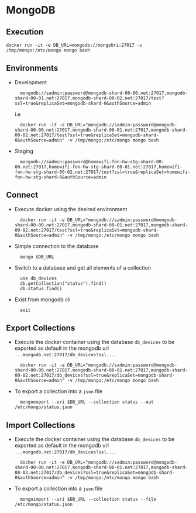 # MongoDB

## Execution

    docker run -it -e DB_URL=mongodb://mongoUri:27017 -v /tmp/mongo:/etc/mongo mongo bash

## Environments

- Development

        mongodb://sadmin:password@mongodb-shard-00-00.net:27017,mongodb-shard-00-01.net:27017,mongodb-shard-00-02.net:27017/test?ssl=true&replicaSet=mongodb-shard-0&authSource=admin

    i.e

        docker run -it -e DB_URL="mongodb://sadmin:password@mongodb-shard-00-00.net:27017,mongodb-shard-00-01.net:27017,mongodb-shard-00-02.net:27017/test?ssl=true&replicaSet=mongodb-shard-0&authSource=admin" -v /tmp/mongo:/etc/mongo mongo bash

- Staging

        mongodb://sadmin:password@homewifi-fon-hw-stg-shard-00-00.net:27017,homewifi-fon-hw-stg-shard-00-01.net:27017,homewifi-fon-hw-stg-shard-00-02.net:27017/test?ssl=true&replicaSet=homewifi-fon-hw-stg-shard-0&authSource=admin

## Connect

- Execute docker using the desired environment

        docker run -it -e DB_URL="mongodb://sadmin:password@mongodb-shard-00-00.net:27017,mongodb-shard-00-01.net:27017,mongodb-shard-00-02.net:27017/test?ssl=true&replicaSet=mongodb-shard-0&authSource=admin" -v /tmp/mongo:/etc/mongo mongo bash

- Simple connection to the database

        mongo $DB_URL

- Switch to a database and get all elements of a collection

        use db_devices
        db.getCollection("status").find()
        db.status.find()

- Exist from mongodb cli

        exit

## Export Collections

- Execute the docker container using the database `db_devices` to be exported as default in the mongodb url `...mongodb.net:27017/db_devices?ssl...`.

        docker run -it -e DB_URL="mongodb://sadmin:password@mongodb-shard-00-00.net:27017,mongodb-shard-00-01.net:27017,mongodb-shard-00-02.net:27017/db_devices?ssl=true&replicaSet=mongodb-shard-0&authSource=admin" -v /tmp/mongo:/etc/mongo mongo bash

- To export a collection into a `json` file

        mongoexport --uri $DB_URL --collection status --out /etc/mongo/status.json

## Import Collections

- Execute the docker container using the database `db_devices` to be exported as default in the mongodb url `...mongodb.net:27017/db_devices?ssl...`.

        docker run -it -e DB_URL="mongodb://sadmin:password@mongodb-shard-00-00.net:27017,mongodb-shard-00-01.net:27017,mongodb-shard-00-02.net:27017/db_devices?ssl=true&replicaSet=mongodb-shard-0&authSource=admin" -v /tmp/mongo:/etc/mongo mongo bash

- To export a collection into a `json` file

        mongoimport --uri $DB_URL --collection status --file /etc/mongo/status.json